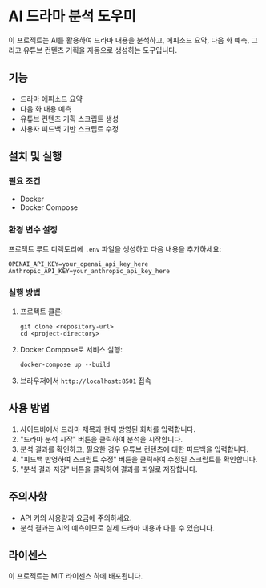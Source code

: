 # AI 드라마 분석 도우미

이 프로젝트는 AI를 활용하여 드라마 내용을 분석하고, 에피소드 요약, 다음 화 예측, 그리고 유튜브 컨텐츠 기획을 자동으로 생성하는 도구입니다.

## 기능

- 드라마 에피소드 요약
- 다음 화 내용 예측
- 유튜브 컨텐츠 기획 스크립트 생성
- 사용자 피드백 기반 스크립트 수정

## 설치 및 실행

### 필요 조건

- Docker
- Docker Compose

### 환경 변수 설정

프로젝트 루트 디렉토리에 `.env` 파일을 생성하고 다음 내용을 추가하세요:

```
OPENAI_API_KEY=your_openai_api_key_here
Anthropic_API_KEY=your_anthropic_api_key_here
```

### 실행 방법

1. 프로젝트 클론:
   ```
   git clone <repository-url>
   cd <project-directory>
   ```

2. Docker Compose로 서비스 실행:
   ```
   docker-compose up --build
   ```

3. 브라우저에서 `http://localhost:8501` 접속

## 사용 방법

1. 사이드바에서 드라마 제목과 현재 방영된 회차를 입력합니다.
2. "드라마 분석 시작" 버튼을 클릭하여 분석을 시작합니다.
3. 분석 결과를 확인하고, 필요한 경우 유튜브 컨텐츠에 대한 피드백을 입력합니다.
4. "피드백 반영하여 스크립트 수정" 버튼을 클릭하여 수정된 스크립트를 확인합니다.
5. "분석 결과 저장" 버튼을 클릭하여 결과를 파일로 저장합니다.

## 주의사항

- API 키의 사용량과 요금에 주의하세요.
- 분석 결과는 AI의 예측이므로 실제 드라마 내용과 다를 수 있습니다.

## 라이센스

이 프로젝트는 MIT 라이센스 하에 배포됩니다.
